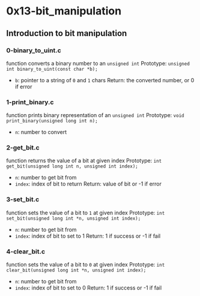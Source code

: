 # 0x13-bit_manipulation

## Introduction to bit manipulation
### 0-binary_to_uint.c
function converts a binary number to an `unsigned int`
Prototype: `unsigned int binary_to_uint(const char *b);`
* `b`: pointer to a string of `0` and `1` chars
Return: the converted number, or 0 if error

### 1-print_binary.c
function prints binary representation of an `unsigned int`
Prototype: `void print_binary(unsigned long int n);`
* `n`: number to convert

### 2-get_bit.c
function returns the value of a bit at given index
Prototype: `int get_bit(unsigned long int n, unsigned int index);`
* `n`: number to get bit from
* `index`: index of bit to return
Return: value of bit or -1 if error

### 3-set_bit.c
function sets the value of a bit to `1` at given index
Prototype: `int set_bit(unsigned long int *n, unsigned int index);`
* `n`: number to get bit from
* `index`: index of bit to set to 1
Return: 1 if success or -1 if fail

### 4-clear_bit.c
function sets the value of a bit to `0` at given index
Prototype: `int clear_bit(unsigned long int *n, unsigned int index);`
* `n`: number to get bit from
* `index`: index of bit to set to 0
Return: 1 if success or -1 if fail

